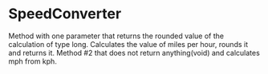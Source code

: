 # SpeedConverter
Method with one parameter that returns the rounded value of the calculation of type long.
Calculates the value of miles per hour, rounds it and returns it.
Method #2 that does not return anything(void) and calculates mph from kph.
